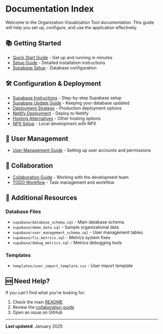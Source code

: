 # Documentation Index

Welcome to the Organization Visualization Tool documentation. This guide will help you set up, configure, and use the application effectively.

## 📚 Getting Started

- [Quick Start Guide](quick-start.md) - Get up and running in minutes
- [Setup Guide](setup-guide.md) - Detailed installation instructions
- [Supabase Setup](supabase-setup.md) - Database configuration

## 🛠️ Configuration & Deployment

- [Supabase Instructions](supabase-instructions.md) - Step-by-step Supabase setup
- [Supabase Update Guide](supabase-update-guide.md) - Keeping your database updated
- [Deployment Strategy](deployment-strategy.md) - Production deployment options
- [Netlify Deployment](netlify-deployment.md) - Deploy to Netlify
- [Hosting Alternatives](hosting-alternatives.md) - Other hosting options
- [NPX Setup](npx-setup.md) - Local development with NPX

## 👥 User Management

- [User Management Guide](user-management-guide.md) - Setting up user accounts and permissions

## 🤝 Collaboration

- [Collaboration Guide](collaboration-guide.md) - Working with the development team
- [TODO Workflow](todo-workflow.md) - Task management and workflow

## 📖 Additional Resources

### Database Files
- `supabase/database_schema.sql` - Main database schema
- `supabase/demo_data.sql` - Sample organizational data
- `supabase/user_management_schema.sql` - User management tables
- `supabase/fix_metrics.sql` - Metrics system fixes
- `supabase/debug_metrics.sql` - Metrics debugging tools

### Templates
- `templates/user_import_template.csv` - User import template

## 🆘 Need Help?

If you can't find what you're looking for:
1. Check the main [README](../README.md)
2. Review the [collaboration guide](collaboration-guide.md)
3. Open an issue on GitHub

---

**Last updated**: January 2025
